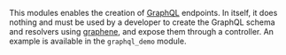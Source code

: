 This modules enables the creation of [GraphQL](https://graphql.org/)
endpoints. In itself, it does nothing and must be used by a developer to
create the GraphQL schema and resolvers using
[graphene](https://graphene-python.org/), and expose them through a
controller. An example is available in the `graphql_demo` module.
